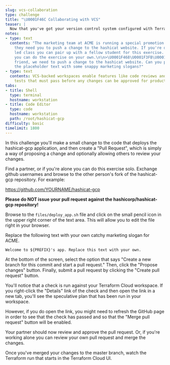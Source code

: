 ```yaml
---
slug: vcs-collaboration
type: challenge
title: "\U0001F46C Collaborating with VCS"
teaser: |
  Now that you've got your version control system configured with Terraform Cloud, you can collaborate on changes to your Terraform built infrastructure.
notes:
- type: text
  contents: "The marketing team at ACME is running a special promotion next week and
    they need you to push a change to the hashicat website. If you're doing an instructor
    led class you can pair up with a fellow student for this exercise. Alternatively
    you can do the exercise on your own.\n\n>\U0001F468\U0001F3FB‍\U0001F9B2 Hey sysadmin
    friend, we need to push a change to the hashicat website. Can you please update
    the placeholder text with some snappy marketing slogans?"
- type: text
  contents: VCS-backed workspaces enable features like code reviews and automated
    tests that must pass before any changes can be approved for production.
tabs:
- title: Shell
  type: terminal
  hostname: workstation
- title: Code Editor
  type: code
  hostname: workstation
  path: /root/hashicat-gcp
difficulty: basic
timelimit: 1800
---
```

In this challenge you'll make a small change to the code that deploys the hashicat-gcp application, and then create a "Pull Request", which is simply a way of proposing a change and optionally allowing others to review your changes.

Find a partner, or if you're alone you can do this exercise solo. Exchange github usernames and browse to the other person's fork of the hashicat-gcp repository. For example:

https://github.com/YOURNAME/hashicat-gcp

**Please do NOT issue your pull request against the hashicorp/hashicat-gcp repository!**

Browse to the `files/deploy_app.sh` file and click on the small pencil icon in the upper right corner of the text area. This will allow you to edit the file right in your browser.

Replace the following text with your own catchy marketing slogan for ACME.

```
Welcome to ${PREFIX}'s app. Replace this text with your own.
```

At the bottom of the screen, select the option that says "Create a new branch for this commit and start a pull request." Then, click the "Propose changes" button. Finally, submit a pull request by clicking the "Create pull request" button.

You'll notice that a check is run against your Terraform Cloud workspace. If you right-click the "Details" link of the check and then open the link in a new tab, you'll see the speculative plan that has been run in your workspace.

However, if you do open the link, you might need to refresh the GitHub page in order to see that the check has passed and so that the "Merge pull request" button will be enabled.

Your partner should now review and approve the pull request. Or, if you're working alone you can review your own pull request and merge the changes.

Once you've merged your changes to the master branch, watch the Terraform run that starts in the Terraform Cloud UI.